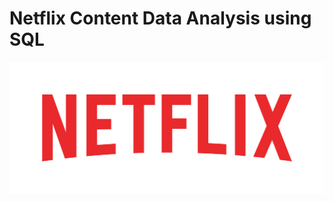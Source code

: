 # Netflix Content Data Analysis using SQL

![Netflix Logo](https://github.com/ray-avinash/netflix_sql_project/blob/main/Netflix_Logo.png)
